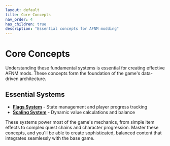 ```yaml
---
layout: default
title: Core Concepts
nav_order: 4
has_children: true
description: "Essential concepts for AFNM modding"
---
```


# Core Concepts

Understanding these fundamental systems is essential for creating effective AFNM mods. These concepts form the foundation of the game's data-driven architecture.

## Essential Systems
- **[Flags System](flags)** - State management and player progress tracking  
- **[Scaling System](scaling)** - Dynamic value calculations and balance

These systems power most of the game's mechanics, from simple item effects to complex quest chains and character progression. Master these concepts, and you'll be able to create sophisticated, balanced content that integrates seamlessly with the base game.